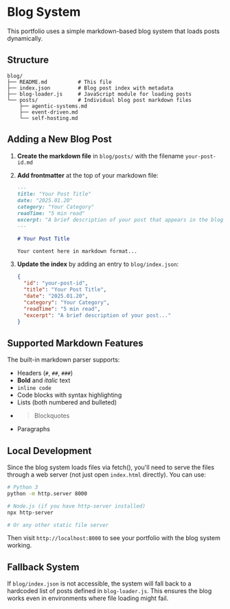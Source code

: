 # Blog System

This portfolio uses a simple markdown-based blog system that loads posts dynamically.

## Structure

```
blog/
├── README.md          # This file
├── index.json         # Blog post index with metadata
├── blog-loader.js     # JavaScript module for loading posts
└── posts/             # Individual blog post markdown files
    ├── agentic-systems.md
    ├── event-driven.md
    └── self-hosting.md
```

## Adding a New Blog Post

1. **Create the markdown file** in `blog/posts/` with the filename `your-post-id.md`

2. **Add frontmatter** at the top of your markdown file:
   ```markdown
   ---
   title: "Your Post Title"
   date: "2025.01.20"
   category: "Your Category"
   readTime: "5 min read"
   excerpt: "A brief description of your post that appears in the blog list..."
   ---

   # Your Post Title

   Your content here in markdown format...
   ```

3. **Update the index** by adding an entry to `blog/index.json`:
   ```json
   {
     "id": "your-post-id",
     "title": "Your Post Title",
     "date": "2025.01.20",
     "category": "Your Category",
     "readTime": "5 min read",
     "excerpt": "A brief description of your post..."
   }
   ```

## Supported Markdown Features

The built-in markdown parser supports:

- Headers (`#`, `##`, `###`)
- **Bold** and *italic* text
- `inline code`
- Code blocks with syntax highlighting
- Lists (both numbered and bulleted)
- > Blockquotes
- Paragraphs

## Local Development

Since the blog system loads files via fetch(), you'll need to serve the files through a web server (not just open `index.html` directly). You can use:

```bash
# Python 3
python -m http.server 8000

# Node.js (if you have http-server installed)
npx http-server

# Or any other static file server
```

Then visit `http://localhost:8000` to see your portfolio with the blog system working.

## Fallback System

If `blog/index.json` is not accessible, the system will fall back to a hardcoded list of posts defined in `blog-loader.js`. This ensures the blog works even in environments where file loading might fail.